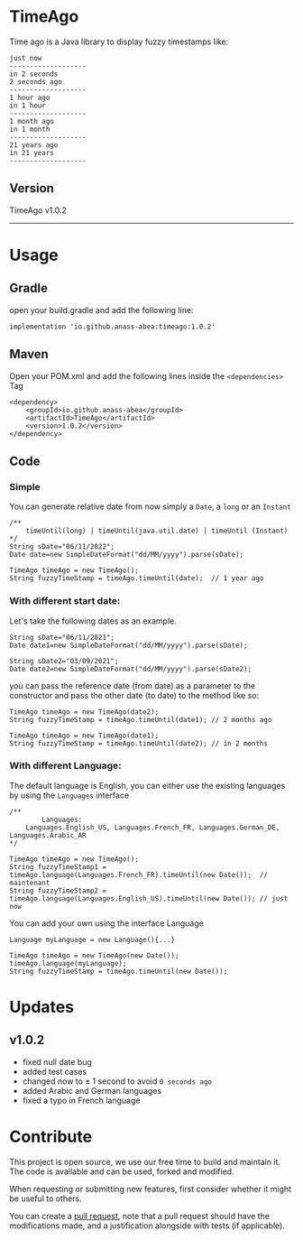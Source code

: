 # TimeAgo
Time ago is a Java library to display fuzzy timestamps like:
```
just now
-------------------
in 2 seconds
2 seconds ago
-------------------
1 hour ago
in 1 hour
-------------------
1 month ago
in 1 month
-------------------
21 years ago
in 21 years
-------------------
```

## Version
TimeAgo v1.0.2

--------

# Usage
## Gradle 

open your build.gradle and add the following line:
```
implementation 'io.github.anass-abea:timeago:1.0.2'
```

## Maven
Open your POM.xml and add the following lines inside the `<dependencies>` Tag
```
<dependency>
    <groupId>io.github.anass-abea</groupId>
    <artifactId>TimeAgo</artifactId>
    <version>1.0.2</version>
</dependency>
```

## Code

### Simple
You can generate relative date from now simply a `Date`, a `long` or an `Instant`
```
/**
    timeUntil(long) | timeUntil(java.util.date) | timeUntil (Instant)
*/
String sDate="06/11/2022";
Date date=new SimpleDateFormat("dd/MM/yyyy").parse(sDate);  

TimeAgo timeAgo = new TimeAgo();
String fuzzyTimeStamp = timeAgo.timeUntil(date);  // 1 year ago
```

### With different start date:
Let's take the following dates as an example.
```
String sDate="06/11/2021";
Date date1=new SimpleDateFormat("dd/MM/yyyy").parse(sDate);  

String sDate2="03/09/2021";
Date date2=new SimpleDateFormat("dd/MM/yyyy").parse(sDate2); 
```
you can pass the reference date (from date) as a parameter to the constructor and pass the other date (to date) to the method like so:
```
TimeAgo timeAgo = new TimeAgo(date2);
String fuzzyTimeStamp = timeAgo.timeUntil(date1); // 2 months ago

TimeAgo timeAgo = new TimeAgo(date1);
String fuzzyTimeStamp = timeAgo.timeUntil(date2); // in 2 months
```


### With different Language:
The default language is English, you can either use the existing languages by using the `Languages` interface
```
/**
        Languages:
    Languages.English_US, Languages.French_FR, Languages.German_DE, Languages.Arabic_AR
*/

TimeAgo timeAgo = new TimeAgo();
String fuzzyTimeStamp1 = timeAgo.language(Languages.French_FR).timeUntil(new Date());  // maintenant
String fuzzyTimeStamp2 = timeAgo.language(Languages.English_US).timeUntil(new Date()); // just now
```

You can add your own using the interface Language

```
Language myLanguage = new Language(){...}

TimeAgo timeAgo = new TimeAgo(new Date());
timeAgo.language(myLanguage);
String fuzzyTimeStamp = timeAgo.timeUntil(new Date());
```

# Updates
## v1.0.2

- fixed null date bug
- added test cases
- changed now to ± 1 second to avoid `0 seconds ago`
- added Arabic and German languages
- fixed a typo in French language


# Contribute
This project is open source, we use our free time to build and maintain it. The code is available and can be used, forked and modified.

When requesting or submitting new features, first consider whether it might be useful to others. 

You can create a [pull request](https://github.com/Anass-ABEA/TimeAgo/pulls), note that a pull request should have the modifications made, and a justification alongside with tests (if applicable).
